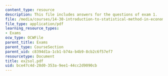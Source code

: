 ```yaml
---
content_type: resource
description: This file includes answers for the questions of exam 1.
file: /media/courses/14-30-introduction-to-statistical-method-in-economics-spring-2006/bce47c4d28d0353a9ee144cc2d9090cb_ex2sol.pdf
file_type: application/pdf
learning_resource_types:
- Exams
ocw_type: OCWFile
parent_title: Exams
parent_type: CourseSection
parent_uid: c8394d1a-1cb1-b74a-b4b9-8cb2c6f57ef7
resourcetype: Document
title: ex2sol.pdf
uid: bce47c4d-28d0-353a-9ee1-44cc2d9090cb
---
```


